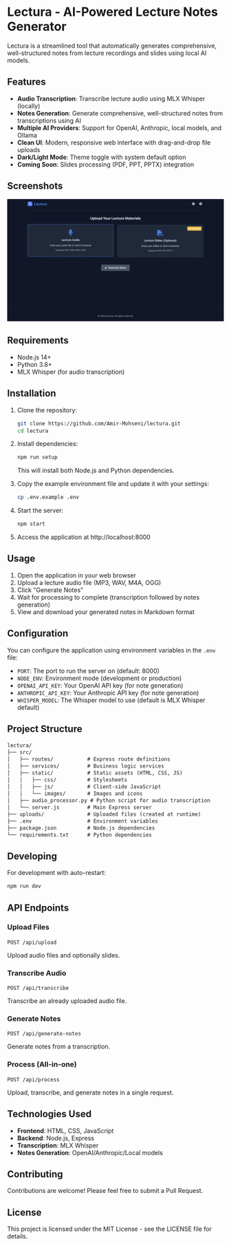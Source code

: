 # Lectura - AI-Powered Lecture Notes Generator

Lectura is a streamlined tool that automatically generates comprehensive, well-structured notes from lecture recordings and slides using local AI models.

## Features

- **Audio Transcription**: Transcribe lecture audio using MLX Whisper (locally)
- **Notes Generation**: Generate comprehensive, well-structured notes from transcriptions using AI
- **Multiple AI Providers**: Support for OpenAI, Anthropic, local models, and Ollama
- **Clean UI**: Modern, responsive web interface with drag-and-drop file uploads
- **Dark/Light Mode**: Theme toggle with system default option
- **Coming Soon**: Slides processing (PDF, PPT, PPTX) integration

## Screenshots

![Lectura UI](docs/screenshots/main-screen.png)

## Requirements

- Node.js 14+
- Python 3.8+
- MLX Whisper (for audio transcription)

## Installation

1. Clone the repository:
   ```bash
   git clone https://github.com/Amir-Mohseni/lectura.git
   cd lectura
   ```

2. Install dependencies:
   ```bash
   npm run setup
   ```
   This will install both Node.js and Python dependencies.

3. Copy the example environment file and update it with your settings:
   ```bash
   cp .env.example .env
   ```

4. Start the server:
   ```bash
   npm start
   ```

5. Access the application at http://localhost:8000

## Usage

1. Open the application in your web browser
2. Upload a lecture audio file (MP3, WAV, M4A, OGG)
3. Click "Generate Notes"
4. Wait for processing to complete (transcription followed by notes generation)
5. View and download your generated notes in Markdown format

## Configuration

You can configure the application using environment variables in the `.env` file:

- `PORT`: The port to run the server on (default: 8000)
- `NODE_ENV`: Environment mode (development or production)
- `OPENAI_API_KEY`: Your OpenAI API key (for note generation)
- `ANTHROPIC_API_KEY`: Your Anthropic API key (for note generation)
- `WHISPER_MODEL`: The Whisper model to use (default is MLX Whisper default)

## Project Structure

```
lectura/
├── src/
│   ├── routes/           # Express route definitions
│   ├── services/         # Business logic services
│   ├── static/           # Static assets (HTML, CSS, JS)
│   │   ├── css/          # Stylesheets
│   │   ├── js/           # Client-side JavaScript
│   │   └── images/       # Images and icons
│   ├── audio_processor.py # Python script for audio transcription
│   └── server.js         # Main Express server
├── uploads/              # Uploaded files (created at runtime)
├── .env                  # Environment variables
├── package.json          # Node.js dependencies
└── requirements.txt      # Python dependencies
```

## Developing

For development with auto-restart:

```bash
npm run dev
```

## API Endpoints

### Upload Files

```
POST /api/upload
```

Upload audio files and optionally slides.

### Transcribe Audio

```
POST /api/transcribe
```

Transcribe an already uploaded audio file.

### Generate Notes

```
POST /api/generate-notes
```

Generate notes from a transcription.

### Process (All-in-one)

```
POST /api/process
```

Upload, transcribe, and generate notes in a single request.

## Technologies Used

- **Frontend**: HTML, CSS, JavaScript
- **Backend**: Node.js, Express
- **Transcription**: MLX Whisper
- **Notes Generation**: OpenAI/Anthropic/Local models

## Contributing

Contributions are welcome! Please feel free to submit a Pull Request.

## License

This project is licensed under the MIT License - see the LICENSE file for details.
